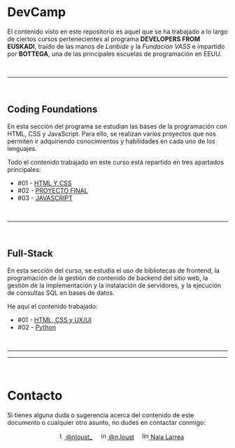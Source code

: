 # DevCamp

El contenido visto en este repositorio es aquel que se ha trabajado a lo largo de ciertos cursos pertenecientes al programa **DEVELOPERS FROM EUSKADI**, traído de las manos de *Lanbide* y la *Fundación VASS* e impartido por **BOTTEGA**, una de las principales escuelas de programación en EEUU.


<br><hr><br>


## Coding Foundations

En esta sección del programa se estudian las bases de la programación con HTML, CSS y JavaScript. Para ello, se realizan varios proyectos que nos permiten ir adquiriendo conocimientos y habilidades en cada uno de los lenguajes.

Todo el contenido trabajado en este curso está repartido en tres apartados principales:

* #01 - [HTML Y CSS](./01-coding-foundations/1-HTML-CSS/)
* #02 - [PROYECTO FINAL](./01-coding-foundations/2-FINAL_PROJECT/)
* #03 - [JAVASCRIPT](./01-coding-foundations/3-JAVASCRIPT/)


<br><hr><br>


## Full-Stack

En esta sección del curso, se estudia el uso de bibliotecas de frontend, la programación de la gestión de contenido de backend del sitio web, la gestión de la implementación y la instalación de servidores, y la ejecución de consultas SQL en bases de datos.

He aquí el contenido trabajado:

* #01 - [HTML, CSS y UX/UI](./02-full-stack/module_01-html_css_uxui/)
* #02 - [Python](./02-full-stack/module_02-python/)


<br><hr>
<hr><br>


# Contacto
Si tienes alguna duda o sugerencia acerca del contenido de este documento o cualquier otro asunto, no dudes en contactar conmigo:

<div align="center">
&emsp;<a href="https://twitter.com/nloust_"><img width="16" alt="twitter_logo" src="https://user-images.githubusercontent.com/110897750/195668304-54d1fbb3-bea1-4f9d-9ee7-7e494bd79013.png"> @nloust_</a> <!-- twitter: -->
&emsp;<a href="https://www.instagram.com/n.loust/"><img width="16" alt="instagram_logo" src="https://seeklogo.com/images/I/instagram-new-2016-logo-4773FE3F99-seeklogo.com.png"> @n.loust</a> <!-- instagram: -->
&emsp;<a href="https://www.linkedin.com/in/naia-larrea/"><img width="16" alt="linkedin_logo" src="https://user-images.githubusercontent.com/110897750/195669519-30e44b5d-4bef-47d3-9e37-81cff0ee5e55.png"> Naia Larrea</a> <!-- linkedin: -->
</div>
